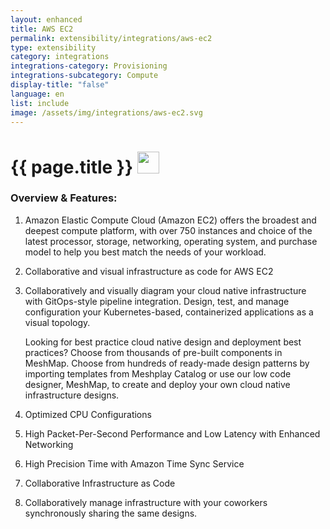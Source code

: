 ```yaml
---
layout: enhanced
title: AWS EC2
permalink: extensibility/integrations/aws-ec2
type: extensibility
category: integrations
integrations-category: Provisioning
integrations-subcategory: Compute
display-title: "false"
language: en
list: include
image: /assets/img/integrations/aws-ec2.svg
---
```


<h1>{{ page.title }} <img src="{{ page.image }}" style="width: 35px; height: 35px;" /></h1>


<!-- This needs replaced with the Category property, not the sub-category.
 #### About: Amazon Elastic Compute Cloud (Amazon EC2) offers the broadest and deepest compute platform, with over 750 instances and choice of the latest processor, storage, networking, operating system, and purchase model to help you best match the needs of your workload.  -->

### Overview & Features:

1. Amazon Elastic Compute Cloud (Amazon EC2) offers the broadest and deepest compute platform, with over 750 instances and choice of the latest processor, storage, networking, operating system, and purchase model to help you best match the needs of your workload. 

2. Collaborative and visual infrastructure as code for AWS EC2

4. 
    Collaboratively and visually diagram your cloud native infrastructure with GitOps-style pipeline integration. Design, test, and manage configuration your Kubernetes-based, containerized applications as a visual topology.



    Looking for best practice cloud native design and deployment best practices? Choose from thousands of pre-built components in MeshMap. Choose from hundreds of ready-made design patterns by importing templates from Meshplay Catalog or use our low code designer, MeshMap, to create and deploy your own cloud native infrastructure designs.



5. Optimized CPU Configurations

6. High Packet-Per-Second Performance and Low Latency with Enhanced Networking

7. High Precision Time with Amazon Time Sync Service


8. Collaborative Infrastructure as Code

9. Collaboratively manage infrastructure with your coworkers synchronously sharing the same designs.

